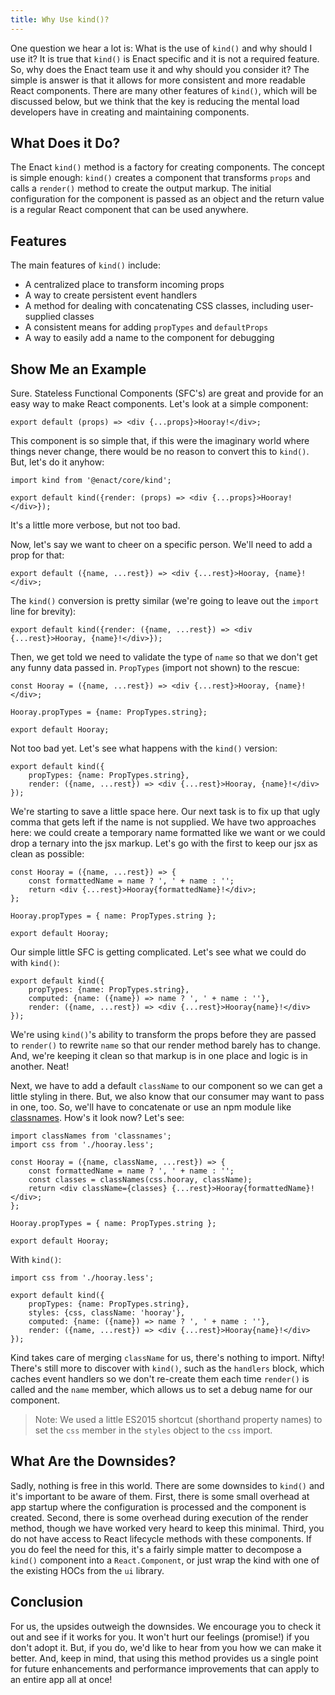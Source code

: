 ```yaml
---
title: Why Use kind()?
---
```


One question we hear a lot is:  What is the use of `kind()` and why should I use it?  It is true
that `kind()` is Enact specific and it is not a required feature. So, why does the Enact team use
it and why should you consider it? The simple is answer is that it allows for more consistent and
more readable React components. There are many other features of `kind()`, which will be
discussed below, but we think that the key is reducing the mental load developers have in creating
and maintaining components.

## What Does it Do?

The Enact `kind()` method is a factory for creating components. The concept is simple enough: `kind()`
creates a component that transforms `props` and calls a `render()` method to create the output
markup. The initial configuration for the component is passed as an object and the return value is a
regular React component that can be used anywhere.

## Features

The main features of `kind()` include:

* A centralized place to transform incoming props
* A way to create persistent event handlers
* A method for dealing with concatenating CSS classes, including user-supplied classes
* A consistent means for adding `propTypes` and `defaultProps`
* A way to easily add a name to the component for debugging

## Show Me an Example

Sure. Stateless Functional Components (SFC's) are great and provide for an easy way to make React
components. Let's look at a simple component:

```
export default (props) => <div {...props}>Hooray!</div>;
```

This component is so simple that, if this were the imaginary world where things never change, there
would be no reason to convert this to `kind()`. But, let's do it anyhow:

```
import kind from '@enact/core/kind';

export default kind({render: (props) => <div {...props}>Hooray!</div>});
```

It's a little more verbose, but not too bad.

Now, let's say we want to cheer on a specific person. We'll need to add a prop for that:

```
export default ({name, ...rest}) => <div {...rest}>Hooray, {name}!</div>;
```

The `kind()` conversion is pretty similar (we're going to leave out the `import` line for brevity):

```
export default kind({render: ({name, ...rest}) => <div {...rest}>Hooray, {name}!</div>});
```

Then, we get told we need to validate the type of `name` so that we don't get any funny data passed
in. `PropTypes` (import not shown) to the rescue:

```
const Hooray = ({name, ...rest}) => <div {...rest}>Hooray, {name}!</div>;

Hooray.propTypes = {name: PropTypes.string};

export default Hooray;
```

Not too bad yet. Let's see what happens with the `kind()` version:

```
export default kind({
	propTypes: {name: PropTypes.string},
	render: ({name, ...rest}) => <div {...rest}>Hooray, {name}!</div>
});
```

We're starting to save a little space here. Our next task is to fix up that ugly comma that gets
left if the name is not supplied. We have two approaches here: we could create a temporary name
formatted like we want or we could drop a ternary into the jsx markup. Let's go with the first to
keep our jsx as clean as possible:

```
const Hooray = ({name, ...rest}) => {
	const formattedName = name ? ', ' + name : '';
	return <div {...rest}>Hooray{formattedName}!</div>;
};

Hooray.propTypes = { name: PropTypes.string };

export default Hooray;
```

Our simple little SFC is getting complicated. Let's see what we could do with `kind()`:

```
export default kind({
	propTypes: {name: PropTypes.string},
	computed: {name: ({name}) => name ? ', ' + name : ''},
	render: ({name, ...rest}) => <div {...rest}>Hooray{name}!</div>
});
```

We're using `kind()`'s ability to transform the props before they are passed to `render()` to
rewrite `name` so that our render method barely has to change. And, we're keeping it clean so that
markup is in one place and logic is in another. Neat!

Next, we have to add a default `className` to our component so we can get a little styling in there.
But, we also know that our consumer may want to pass in one, too. So, we'll have to concatenate or
use an npm module like [classnames](https://www.npmjs.com/package/classnames). How's it look now?
Let's see:

```
import classNames from 'classnames';
import css from './hooray.less';

const Hooray = ({name, className, ...rest}) => {
	const formattedName = name ? ', ' + name : '';
	const classes = classNames(css.hooray, className);
	return <div className={classes} {...rest}>Hooray{formattedName}!</div>;
};

Hooray.propTypes = { name: PropTypes.string };

export default Hooray;
```

With `kind()`:

```
import css from './hooray.less';

export default kind({
	propTypes: {name: PropTypes.string},
	styles: {css, className: 'hooray'},
	computed: {name: ({name}) => name ? ', ' + name : ''},
	render: ({name, ...rest}) => <div {...rest}>Hooray{name}!</div>
});
```

Kind takes care of merging `className` for us, there's nothing to import. Nifty! There's still more
to discover with `kind()`, such as the `handlers` block, which caches event handlers so we don't
re-create them each time `render()` is called and the `name` member, which allows us to set a debug
name for our component.

> Note: We used a little ES2015 shortcut (shorthand property names) to set the `css` member in the
> `styles` object to the `css` import.

## What Are the Downsides?

Sadly, nothing is free in this world. There are some downsides to `kind()` and it's important to be
aware of them. First, there is some small overhead at app startup where the configuration is
processed and the component is created. Second, there is some overhead during execution of the
render method, though we have worked very heard to keep this minimal. Third, you do not have access
to React lifecycle methods with these components. If you do feel the need for this, it's a fairly
simple matter to decompose a `kind()` component into a `React.Component`, or just wrap the kind with
one of the existing HOCs from the `ui` library.

## Conclusion

For us, the upsides outweigh the downsides. We encourage you to check it out and see if it works for
you. It won't hurt our feelings (promise!) if you don't adopt it. But, if you do, we'd like to hear
from you how we can make it better. And, keep in mind, that using this method provides us a single
point for future enhancements and performance improvements that can apply to an entire app all at
once!
